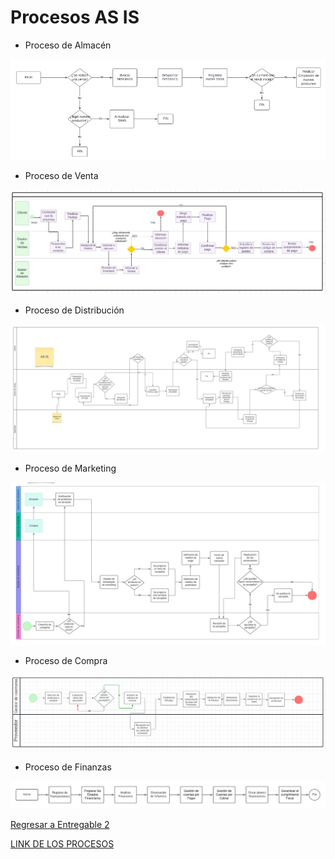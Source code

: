 # Procesos AS IS

- Proceso de Almacén

![Proceso de Almacén](AsIs%20Almacen.png)

- Proceso de Venta

![Proceso de Venta](ProcesoVentaBPMN.png)

- Proceso de Distribución
  
![Proceso de Distribución](DistribucionAsis.jpeg)

- Proceso de Marketing

![Proceso de Marketing](BPMN_marketing.jpeg)

- Proceso de Compra

![Proceso de Compra](BPMN_Compra.png)

- Proceso de Finanzas

![Proceso de Finanzas](Proceso%20Finanzas.jpg)

[Regresar a Entregable 2](../entregable2.md)

[LINK DE LOS PROCESOS](https://lucid.app/lucidchart/46969141-23a9-4592-982c-7a9c75f03020/edit?invitationId=inv_b03caa5c-b2ef-43e2-ab86-18ab6ad4c6d7&page=oaMogpwSXfe8#)
